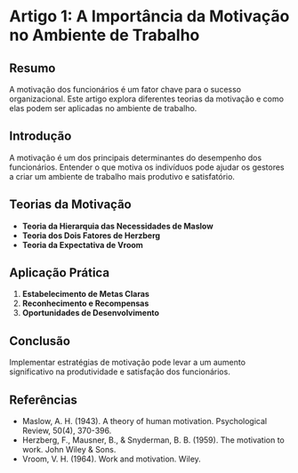 # Artigo 1: A Importância da Motivação no Ambiente de Trabalho

## Resumo

A motivação dos funcionários é um fator chave para o sucesso organizacional. Este artigo explora diferentes teorias da motivação e como elas podem ser aplicadas no ambiente de trabalho.

## Introdução

A motivação é um dos principais determinantes do desempenho dos funcionários. Entender o que motiva os indivíduos pode ajudar os gestores a criar um ambiente de trabalho mais produtivo e satisfatório.

## Teorias da Motivação

- **Teoria da Hierarquia das Necessidades de Maslow**
- **Teoria dos Dois Fatores de Herzberg**
- **Teoria da Expectativa de Vroom**

## Aplicação Prática

1. **Estabelecimento de Metas Claras**
2. **Reconhecimento e Recompensas**
3. **Oportunidades de Desenvolvimento**

## Conclusão

Implementar estratégias de motivação pode levar a um aumento significativo na produtividade e satisfação dos funcionários.

## Referências

- Maslow, A. H. (1943). A theory of human motivation. Psychological Review, 50(4), 370-396.
- Herzberg, F., Mausner, B., & Snyderman, B. B. (1959). The motivation to work. John Wiley & Sons.
- Vroom, V. H. (1964). Work and motivation. Wiley.
